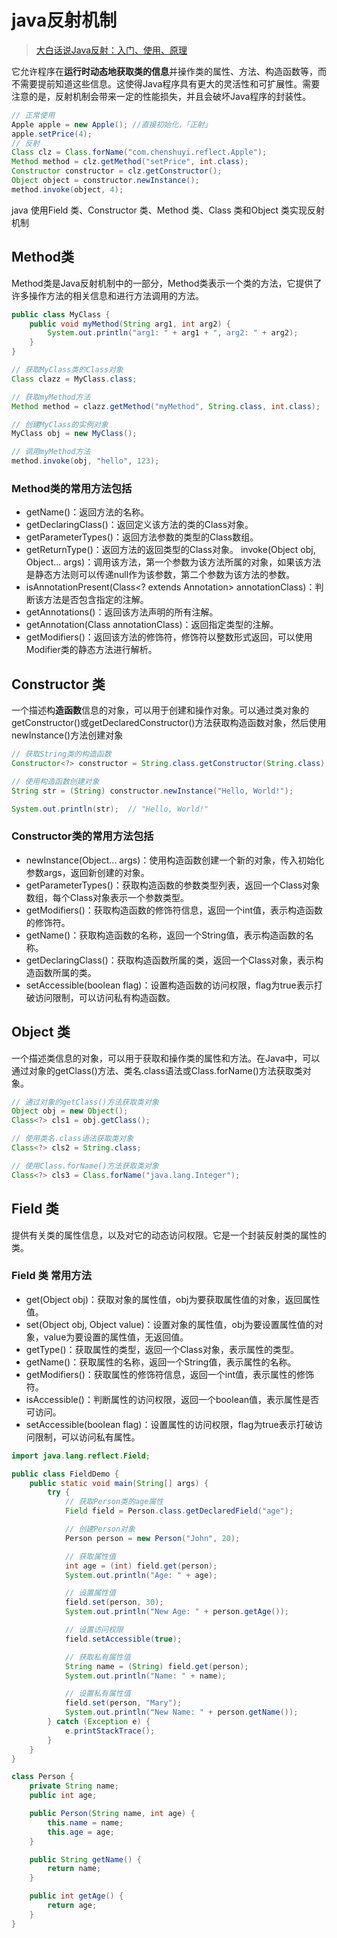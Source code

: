 # java反射机制

> [大白话说Java反射：入门、使用、原理](https://www.cnblogs.com/chanshuyi/p/head_first_of_reflection.html)

它允许程序在**运行时动态地获取类的信息**并操作类的属性、方法、构造函数等，而不需要提前知道这些信息。这使得Java程序具有更大的灵活性和可扩展性。需要注意的是，反射机制会带来一定的性能损失，并且会破坏Java程序的封装性。

```java
// 正常使用
Apple apple = new Apple(); //直接初始化，「正射」
apple.setPrice(4);
// 反射
Class clz = Class.forName("com.chenshuyi.reflect.Apple");
Method method = clz.getMethod("setPrice", int.class);
Constructor constructor = clz.getConstructor();
Object object = constructor.newInstance();
method.invoke(object, 4);
```

java 使用Field 类、Constructor 类、Method 类、Class 类和Object 类实现反射机制

## Method类

Method类是Java反射机制中的一部分，Method类表示一个类的方法，它提供了许多操作方法的相关信息和进行方法调用的方法。

```java
public class MyClass {
    public void myMethod(String arg1, int arg2) {
        System.out.println("arg1: " + arg1 + ", arg2: " + arg2);
    }
}

// 获取MyClass类的Class对象
Class clazz = MyClass.class;

// 获取myMethod方法
Method method = clazz.getMethod("myMethod", String.class, int.class);

// 创建MyClass的实例对象
MyClass obj = new MyClass();

// 调用myMethod方法
method.invoke(obj, "hello", 123);
```

### Method类的常用方法包括

- getName()：返回方法的名称。
- getDeclaringClass()：返回定义该方法的类的Class对象。
- getParameterTypes()：返回方法参数的类型的Class数组。
- getReturnType()：返回方法的返回类型的Class对象。
invoke(Object obj, Object... args)：调用该方法，第一个参数为该方法所属的对象，如果该方法是静态方法则可以传递null作为该参数，第二个参数为该方法的参数。
- isAnnotationPresent(Class<? extends Annotation> annotationClass)：判断该方法是否包含指定的注解。
- getAnnotations()：返回该方法声明的所有注解。
- getAnnotation(Class<T> annotationClass)：返回指定类型的注解。
- getModifiers()：返回该方法的修饰符，修饰符以整数形式返回，可以使用Modifier类的静态方法进行解析。

## Constructor 类

一个描述构**造函数**信息的对象，可以用于创建和操作对象。可以通过类对象的getConstructor()或getDeclaredConstructor()方法获取构造函数对象，然后使用newInstance()方法创建对象

```java
// 获取String类的构造函数
Constructor<?> constructor = String.class.getConstructor(String.class);

// 使用构造函数创建对象
String str = (String) constructor.newInstance("Hello, World!");

System.out.println(str);  // "Hello, World!"

```

### Constructor类的常用方法包括

- newInstance(Object... args)：使用构造函数创建一个新的对象，传入初始化参数args，返回新创建的对象。
- getParameterTypes()：获取构造函数的参数类型列表，返回一个Class对象数组，每个Class对象表示一个参数类型。
- getModifiers()：获取构造函数的修饰符信息，返回一个int值，表示构造函数的修饰符。
- getName()：获取构造函数的名称，返回一个String值，表示构造函数的名称。
- getDeclaringClass()：获取构造函数所属的类，返回一个Class对象，表示构造函数所属的类。
- setAccessible(boolean flag)：设置构造函数的访问权限，flag为true表示打破访问限制，可以访问私有构造函数。

## Object 类

一个描述类信息的对象，可以用于获取和操作类的属性和方法。在Java中，可以通过对象的getClass()方法、类名.class语法或Class.forName()方法获取类对象。

```java
// 通过对象的getClass()方法获取类对象
Object obj = new Object();
Class<?> cls1 = obj.getClass();

// 使用类名.class语法获取类对象
Class<?> cls2 = String.class;

// 使用Class.forName()方法获取类对象
Class<?> cls3 = Class.forName("java.lang.Integer");

```

## Field 类

提供有关类的属性信息，以及对它的动态访问权限。它是一个封装反射类的属性的类。

### Field 类 常用方法

- get(Object obj)：获取对象的属性值，obj为要获取属性值的对象，返回属性值。
- set(Object obj, Object value)：设置对象的属性值，obj为要设置属性值的对象，value为要设置的属性值，无返回值。
- getType()：获取属性的类型，返回一个Class对象，表示属性的类型。
- getName()：获取属性的名称，返回一个String值，表示属性的名称。
- getModifiers()：获取属性的修饰符信息，返回一个int值，表示属性的修饰符。
- isAccessible()：判断属性的访问权限，返回一个boolean值，表示属性是否可访问。
- setAccessible(boolean flag)：设置属性的访问权限，flag为true表示打破访问限制，可以访问私有属性。

```java
import java.lang.reflect.Field;

public class FieldDemo {
    public static void main(String[] args) {
        try {
            // 获取Person类的age属性
            Field field = Person.class.getDeclaredField("age");

            // 创建Person对象
            Person person = new Person("John", 20);

            // 获取属性值
            int age = (int) field.get(person);
            System.out.println("Age: " + age);

            // 设置属性值
            field.set(person, 30);
            System.out.println("New Age: " + person.getAge());

            // 设置访问权限
            field.setAccessible(true);

            // 获取私有属性值
            String name = (String) field.get(person);
            System.out.println("Name: " + name);

            // 设置私有属性值
            field.set(person, "Mary");
            System.out.println("New Name: " + person.getName());
        } catch (Exception e) {
            e.printStackTrace();
        }
    }
}

class Person {
    private String name;
    public int age;

    public Person(String name, int age) {
        this.name = name;
        this.age = age;
    }

    public String getName() {
        return name;
    }

    public int getAge() {
        return age;
    }
}

```
